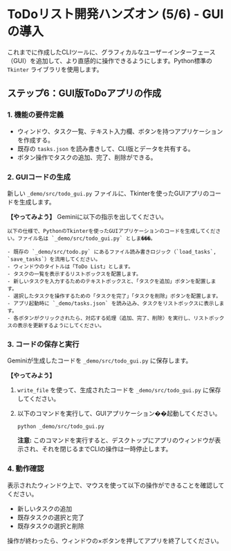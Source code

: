 # ToDoリスト開発ハンズオン (5/6) - GUIの導入

これまでに作成したCLIツールに、グラフィカルなユーザーインターフェース（GUI）を追加して、より直感的に操作できるようにします。Python標準の `Tkinter` ライブラリを使用します。

## ステップ6：GUI版ToDoアプリの作成

### 1. 機能の要件定義
- ウィンドウ、タスク一覧、テキスト入力欄、ボタンを持つアプリケーションを作成する。
- 既存の `tasks.json` を読み書きして、CLI版とデータを共有する。
- ボタン操作でタスクの追加、完了、削除ができる。

### 2. GUIコードの生成
新しい `_demo/src/todo_gui.py` ファイルに、Tkinterを使ったGUIアプリのコードを生成します。

**【やってみよう】**
Geminiに以下の指示を出してください。

```
以下の仕様で、PythonのTkinterを使ったGUIアプリケーションのコードを生成してください。ファイル名は `_demo/src/todo_gui.py` としま���。

- 既存の `_demo/src/todo.py` にあるファイル読み書きロジック（`load_tasks`, `save_tasks`）を流用してください。
- ウィンドウのタイトルは「ToDo List」とします。
- タスクの一覧を表示するリストボックスを配置します。
- 新しいタスクを入力するためのテキストボックスと、「タスクを追加」ボタンを配置します。
- 選択したタスクを操作するための「タスクを完了」「タスクを削除」ボタンを配置します。
- アプリ起動時に `_demo/tasks.json` を読み込み、タスクをリストボックスに表示します。
- 各ボタンがクリックされたら、対応する処理（追加、完了、削除）を実行し、リストボックスの表示を更新するようにしてください。
```

### 3. コードの保存と実行
Geminiが生成したコードを `_demo/src/todo_gui.py` に保存します。

**【やってみよう】**
1.  `write_file` を使って、生成されたコードを `_demo/src/todo_gui.py` に保存してください。
2.  以下のコマンドを実行して、GUIアプリケーション��起動してください。

    ```
    python _demo/src/todo_gui.py
    ```
    **注意:** このコマンドを実行すると、デスクトップにアプリのウィンドウが表示され、それを閉じるまでCLIの操作は一時停止します。

### 4. 動作確認
表示されたウィンドウ上で、マウスを使って以下の操作ができることを確認してください。
- 新しいタスクの追加
- 既存タスクの選択と完了
- 既存タスクの選択と削除

操作が終わったら、ウィンドウの×ボタンを押してアプリを終了してください。

